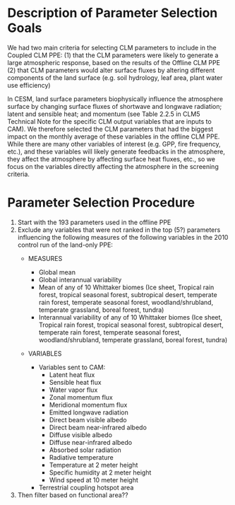 # Description of Parameter Selection Goals

We had two main criteria for selecting CLM parameters to include in the Coupled CLM PPE: 
(1) that the CLM parameters were likely to generate a large atmospheric response, based on the results of the Offline CLM PPE
(2) that CLM parameters would alter surface fluxes by altering different components of the land surface (e.g. soil hydrology, leaf area, plant water use efficiency)

In CESM, land surface parameters biophysically influence the atmosphere surface by changing surface fluxes of shortwave and longwave radiation; latent and sensible heat; and momentum (see Table 2.2.5 in CLM5 Technical Note for the specific CLM output variables that are inputs to CAM). We therefore selected the CLM parameters that had the biggest impact on the monthly average of these variables in the offline CLM PPE. While there are many other variables of interest (e.g. GPP, fire frequency, etc.), and these variables will likely generate feedbacks in the atmosphere, they affect the atmosphere by affecting surface heat fluxes, etc., so we focus on the variables directly affecting the atmosphere in the screening criteria.

# Parameter Selection Procedure
1. Start with the 193 parameters used in the offline PPE
2. Exclude any variables that were not ranked in the top (5?) parameters influencing the following measures of the following variables in the 2010 control run of the land-only PPE:
    * MEASURES
        - Global mean
        - Global interannual variability
        - Mean of any of 10 Whittaker biomes (Ice sheet, Tropical rain forest, tropical seasonal forest, subtropical desert, temperate rain forest, temperate seasonal forest, woodland/shrubland, temperate grassland, boreal forest, tundra)
        - Interannual variability of any of 10 Whittaker biomes (Ice sheet, Tropical rain forest, tropical seasonal forest, subtropical desert, temperate rain forest, temperate seasonal forest, woodland/shrubland, temperate grassland, boreal forest, tundra)
    
    * VARIABLES
        - Variables sent to CAM:
            - Latent heat flux
            - Sensible heat flux
            - Water vapor flux
            - Zonal momentum flux
            - Meridional momentum flux
            - Emitted longwave radiation
            - Direct beam visible albedo
            - Direct beam near-infrared albedo
            - Diffuse visible albedo
            - Diffuse near-infrared albedo
            - Absorbed solar radiation
            - Radiative temperature
            - Temperature at 2 meter height
            - Specific humidity at 2 meter height
            - Wind speed at 10 meter height
        - Terrestrial coupling hotspot area
3. Then filter based on functional area??